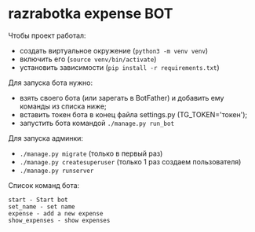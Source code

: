 # razrabotka expense BOT

Чтобы проект работал:
- создать виртуальное окружение (`python3 -m venv venv`)
- включить его (`source venv/bin/activate`)
- установить зависимости (`pip install -r requirements.txt`)

Для запуска бота нужно:
- взять своего бота (или зарегать в BotFather) и добавить ему команды из списка ниже;
- вставить токен бота в конец файла settings.py (TG_TOKEN='токен');
- запустить бота командой `./manage.py run_bot`

Для запуска админки:
- `./manage.py migrate` (только в первый раз)
- `./manage.py createsuperuser` (только 1 раз создаем пользователя)
- `./manage.py runserver`

Список команд бота:

```
start - Start bot
set_name - set name
expense - add a new expense
show_expenses - show expenses
```
